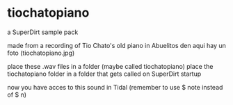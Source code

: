 # tiochatopiano
a SuperDirt sample pack


made from a recording of Tio Chato's old piano
in Abuelitos den
aqui hay un foto (tiochatopiano.jpg)




place these .wav files in a folder (maybe called tiochatopiano)
place the tiochatopiano folder in a folder that gets called on SuperDirt startup

now you have acces to this sound in Tidal
(remember to use $ note instead of $ n)
